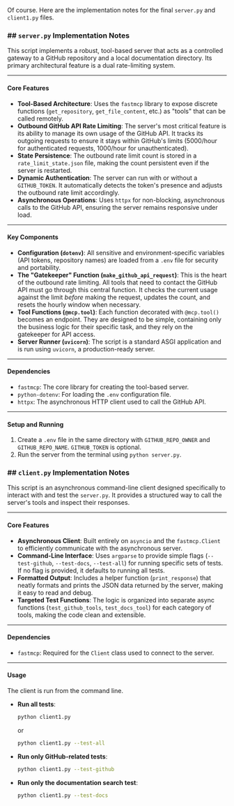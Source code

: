 Of course. Here are the implementation notes for the final `server.py` and `client1.py` files.

### \#\# **`server.py` Implementation Notes**

This script implements a robust, tool-based server that acts as a controlled gateway to a GitHub repository and a local documentation directory. Its primary architectural feature is a dual rate-limiting system.

-----

#### **Core Features**

  * **Tool-Based Architecture**: Uses the `fastmcp` library to expose discrete functions (`get_repository`, `get_file_content`, etc.) as "tools" that can be called remotely.
  * **Outbound GitHub API Rate Limiting**: The server's most critical feature is its ability to manage its own usage of the GitHub API. It tracks its outgoing requests to ensure it stays within GitHub's limits (5000/hour for authenticated requests, 1000/hour for unauthenticated).
  * **State Persistence**: The outbound rate limit count is stored in a `rate_limit_state.json` file, making the count persistent even if the server is restarted.
  * **Dynamic Authentication**: The server can run with or without a `GITHUB_TOKEN`. It automatically detects the token's presence and adjusts the outbound rate limit accordingly.
  * **Asynchronous Operations**: Uses `httpx` for non-blocking, asynchronous calls to the GitHub API, ensuring the server remains responsive under load.

-----

#### **Key Components**

  * **Configuration (`dotenv`)**: All sensitive and environment-specific variables (API tokens, repository names) are loaded from a `.env` file for security and portability.
  * **The "Gatekeeper" Function (`make_github_api_request`)**: This is the heart of the outbound rate limiting. All tools that need to contact the GitHub API must go through this central function. It checks the current usage against the limit *before* making the request, updates the count, and resets the hourly window when necessary.
  * **Tool Functions (`@mcp.tool`)**: Each function decorated with `@mcp.tool()` becomes an endpoint. They are designed to be simple, containing only the business logic for their specific task, and they rely on the gatekeeper for API access.
  * **Server Runner (`uvicorn`)**: The script is a standard ASGI application and is run using `uvicorn`, a production-ready server.

-----

#### **Dependencies**

  * `fastmcp`: The core library for creating the tool-based server.
  * `python-dotenv`: For loading the `.env` configuration file.
  * `httpx`: The asynchronous HTTP client used to call the GitHub API.


-----

#### **Setup and Running**

1.  Create a `.env` file in the same directory with `GITHUB_REPO_OWNER` and `GITHUB_REPO_NAME`. `GITHUB_TOKEN` is optional.
2.  Run the server from the terminal using `python server.py`.

### \#\# **`client.py` Implementation Notes**

This script is an asynchronous command-line client designed specifically to interact with and test the `server.py`. It provides a structured way to call the server's tools and inspect their responses.

-----

#### **Core Features**

  * **Asynchronous Client**: Built entirely on `asyncio` and the `fastmcp.Client` to efficiently communicate with the asynchronous server.
  * **Command-Line Interface**: Uses `argparse` to provide simple flags (`--test-github`, `--test-docs`, `--test-all`) for running specific sets of tests. If no flag is provided, it defaults to running all tests.
  * **Formatted Output**: Includes a helper function (`print_response`) that neatly formats and prints the JSON data returned by the server, making it easy to read and debug.
  * **Targeted Test Functions**: The logic is organized into separate async functions (`test_github_tools`, `test_docs_tool`) for each category of tools, making the code clean and extensible.

-----

#### **Dependencies**

  * `fastmcp`: Required for the `Client` class used to connect to the server.

-----

#### **Usage**

The client is run from the command line.

  * **Run all tests**:
    ```bash
    python client1.py
    ```
    or
    ```bash
    python client1.py --test-all
    ```
  * **Run only GitHub-related tests**:
    ```bash
    python client1.py --test-github
    ```
  * **Run only the documentation search test**:
    ```bash
    python client1.py --test-docs
    ```